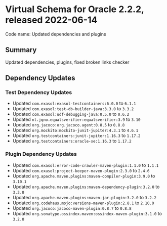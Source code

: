 # Virtual Schema for Oracle 2.2.2, released 2022-06-14

Code name: Updated dependencies and plugins

## Summary

Updated dependencies, plugins, fixed broken links checker

## Dependency Updates

### Test Dependency Updates

* Updated `com.exasol:exasol-testcontainers:6.0.0` to `6.1.1`
* Updated `com.exasol:test-db-builder-java:3.3.0` to `3.3.2`
* Updated `com.exasol:udf-debugging-java:0.5.0` to `0.6.2`
* Updated `nl.jqno.equalsverifier:equalsverifier:3.9` to `3.10`
* Updated `org.jacoco:org.jacoco.agent:0.8.5` to `0.8.8`
* Updated `org.mockito:mockito-junit-jupiter:4.3.1` to `4.6.1`
* Updated `org.testcontainers:junit-jupiter:1.16.3` to `1.17.2`
* Updated `org.testcontainers:oracle-xe:1.16.3` to `1.17.2`

### Plugin Dependency Updates

* Updated `com.exasol:error-code-crawler-maven-plugin:1.1.0` to `1.1.1`
* Updated `com.exasol:project-keeper-maven-plugin:2.3.0` to `2.4.6`
* Updated `org.apache.maven.plugins:maven-compiler-plugin:3.9.0` to `3.10.1`
* Updated `org.apache.maven.plugins:maven-dependency-plugin:3.2.0` to `3.3.0`
* Updated `org.apache.maven.plugins:maven-jar-plugin:3.2.0` to `3.2.2`
* Updated `org.codehaus.mojo:versions-maven-plugin:2.8.1` to `2.10.0`
* Updated `org.jacoco:jacoco-maven-plugin:0.8.7` to `0.8.8`
* Updated `org.sonatype.ossindex.maven:ossindex-maven-plugin:3.1.0` to `3.2.0`
